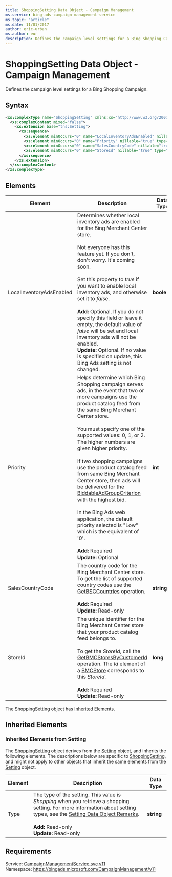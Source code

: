 ```yaml
---
title: ShoppingSetting Data Object - Campaign Management
ms.service: bing-ads-campaign-management-service
ms.topic: "article"
ms.date: 11/01/2017
author: eric-urban
ms.author: eur
description: Defines the campaign level settings for a Bing Shopping Campaign.
---
```

# ShoppingSetting Data Object - Campaign Management
Defines the campaign level settings for a Bing Shopping Campaign.

## Syntax
```xml
<xs:complexType name="ShoppingSetting" xmlns:xs="http://www.w3.org/2001/XMLSchema">
  <xs:complexContent mixed="false">
    <xs:extension base="tns:Setting">
      <xs:sequence>
        <xs:element minOccurs="0" name="LocalInventoryAdsEnabled" nillable="true" type="xs:boolean" />
        <xs:element minOccurs="0" name="Priority" nillable="true" type="xs:int" />
        <xs:element minOccurs="0" name="SalesCountryCode" nillable="true" type="xs:string" />
        <xs:element minOccurs="0" name="StoreId" nillable="true" type="xs:long" />
      </xs:sequence>
    </xs:extension>
  </xs:complexContent>
</xs:complexType>
```

## <a name="elements"></a>Elements

|Element|Description|Data Type|
|-----------|---------------|-------------|
|<a name="localinventoryadsenabled"></a>LocalInventoryAdsEnabled|Determines whether local inventory ads are enabled for the Bing Merchant Center store.<br/><br/> Not everyone has this feature yet. If you don't, don't worry. It's coming soon.<br/><br/>Set this property to *true* if you want to enable local inventory ads, and otherwise set it to *false*.<br/><br/>**Add:** Optional. If you do not specify this field or leave it empty, the default value of *false* will be set and local inventory ads will not be enabled.<br/>**Update:** Optional. If no value is specified on update, this Bing Ads setting is not changed.|**boolean**|
|<a name="priority"></a>Priority|Helps determine which Bing Shopping campaign  serves ads, in the event that two or more campaigns use the product catalog feed from the same Bing Merchant Center store.<br /><br />You must specify one of the supported values: 0, 1, or 2. The higher numbers are given higher priority.<br /><br />If two shopping campaigns use the product catalog feed from same Bing Merchant Center store, then  ads will be delivered for the [BiddableAdGroupCriterion](../campaign-management-service/biddableadgroupcriterion.md) with the highest bid.<br /><br /> In the Bing Ads web application, the default priority selected is "Low" which is the equivalent of '0'.<br/><br/>**Add:** Required<br/>**Update:** Optional|**int**|
|<a name="salescountrycode"></a>SalesCountryCode|The country code for the Bing Merchant Center store. To get the list of supported country codes use the [GetBSCCountries](../campaign-management-service/getbsccountries.md) operation.<br/><br/>**Add:** Required<br/>**Update:** Read-only|**string**|
|<a name="storeid"></a>StoreId|The unique identifier for the Bing Merchant Center store that your product catalog feed belongs to.<br /><br />To get the *StoreId*, call the [GetBMCStoresByCustomerId](../campaign-management-service/getbmcstoresbycustomerid.md) operation. The *Id* element of a [BMCStore](../campaign-management-service/bmcstore.md) corresponds to this *StoreId*.<br/><br/>**Add:** Required<br/>**Update:** Read-only|**long**|

The [ShoppingSetting](shoppingsetting.md) object has [Inherited Elements](#inheritedelements).

## <a name="inheritedelements"></a>Inherited Elements

### <a name="inheritedelementssetting"></a>Inherited Elements from Setting
The [ShoppingSetting](shoppingsetting.md) object derives from the [Setting](setting.md) object, and inherits the following elements. The descriptions below are specific to [ShoppingSetting](shoppingsetting.md), and might not apply to other objects that inherit the same elements from the [Setting](setting.md) object.  

|Element|Description|Data Type|
|-----------|---------------|-------------|
|<a name="type"></a>Type|The type of the setting. This value is *Shopping* when you retrieve a shopping setting. For more information about setting types, see the [Setting Data Object Remarks](../campaign-management-service/setting.md#remarks).<br/><br/>**Add:** Read-only<br/>**Update:** Read-only|**string**|

## Requirements
Service: [CampaignManagementService.svc v11](https://campaign.api.bingads.microsoft.com/Api/Advertiser/CampaignManagement/v11/CampaignManagementService.svc)  
Namespace: https://bingads.microsoft.com/CampaignManagement/v11  

